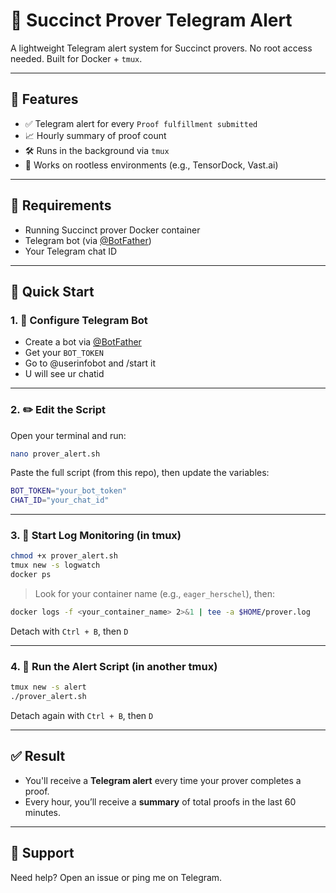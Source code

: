 # 🚨 Succinct Prover Telegram Alert

A lightweight Telegram alert system for Succinct provers. No root access needed. Built for Docker + `tmux`.

---

## 📌 Features

- ✅ Telegram alert for every `Proof fulfillment submitted`
- 📈 Hourly summary of proof count
- 🛠 Runs in the background via `tmux`
- 🔐 Works on rootless environments (e.g., TensorDock, Vast.ai)

---

## 🧰 Requirements

- Running Succinct prover Docker container
- Telegram bot (via [@BotFather](https://t.me/BotFather))
- Your Telegram chat ID


---

## 🚀 Quick Start

### 1. 🔧 Configure Telegram Bot

- Create a bot via [@BotFather](https://t.me/BotFather)
- Get your `BOT_TOKEN`
- Go to @userinfobot and /start it
- U will see ur chatid

---

### 2. ✏️ Edit the Script

Open your terminal and run:

```bash
nano prover_alert.sh
```

Paste the full script (from this repo), then update the variables:

```bash
BOT_TOKEN="your_bot_token"
CHAT_ID="your_chat_id"
```

---

### 3. 🧪 Start Log Monitoring (in tmux)

```bash
chmod +x prover_alert.sh
tmux new -s logwatch
docker ps
```

> Look for your container name (e.g., `eager_herschel`), then:

```bash
docker logs -f <your_container_name> 2>&1 | tee -a $HOME/prover.log
```

Detach with `Ctrl + B`, then `D`

---

### 4. 🔔 Run the Alert Script (in another tmux)

```bash
tmux new -s alert
./prover_alert.sh
```

Detach again with `Ctrl + B`, then `D`

---

## ✅ Result

- You'll receive a **Telegram alert** every time your prover completes a proof.
- Every hour, you’ll receive a **summary** of total proofs in the last 60 minutes.

---

## 💬 Support

Need help? Open an issue or ping me on Telegram.
